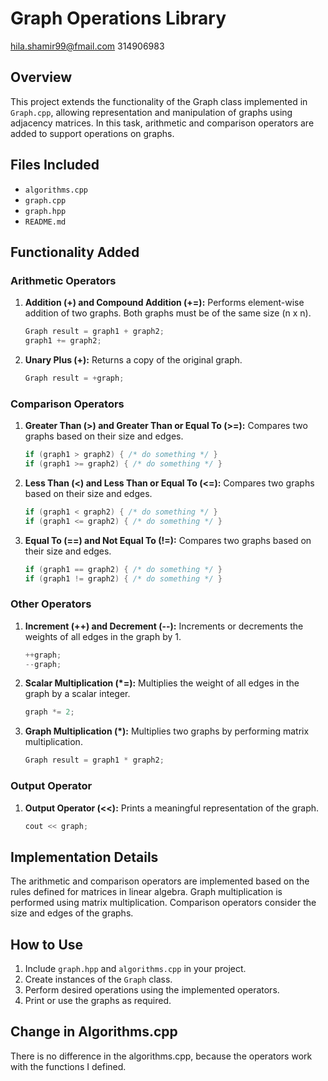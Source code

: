 # Graph Operations Library
hila.shamir99@fmail.com 314906983
## Overview
This project extends the functionality of the Graph class implemented in `Graph.cpp`, allowing representation and manipulation of graphs using adjacency matrices. In this task, arithmetic and comparison operators are added to support operations on graphs.

## Files Included
- `algorithms.cpp`
- `graph.cpp`
- `graph.hpp`
- `README.md`

## Functionality Added

### Arithmetic Operators
1. **Addition (+) and Compound Addition (+=):** Performs element-wise addition of two graphs. Both graphs must be of the same size (n x n).
    ```cpp
    Graph result = graph1 + graph2;
    graph1 += graph2;
    ```
2. **Unary Plus (+):** Returns a copy of the original graph.
    ```cpp
    Graph result = +graph;
    ```

### Comparison Operators
1. **Greater Than (>) and Greater Than or Equal To (>=):** Compares two graphs based on their size and edges.
    ```cpp
    if (graph1 > graph2) { /* do something */ }
    if (graph1 >= graph2) { /* do something */ }
    ```
2. **Less Than (<) and Less Than or Equal To (<=):** Compares two graphs based on their size and edges.
    ```cpp
    if (graph1 < graph2) { /* do something */ }
    if (graph1 <= graph2) { /* do something */ }
    ```
3. **Equal To (==) and Not Equal To (!=):** Compares two graphs based on their size and edges.
    ```cpp
    if (graph1 == graph2) { /* do something */ }
    if (graph1 != graph2) { /* do something */ }
    ```

### Other Operators
1. **Increment (++) and Decrement (--):** Increments or decrements the weights of all edges in the graph by 1.
    ```cpp
    ++graph;
    --graph;
    ```
2. **Scalar Multiplication (*=):** Multiplies the weight of all edges in the graph by a scalar integer.
    ```cpp
    graph *= 2;
    ```
3. **Graph Multiplication (*):** Multiplies two graphs by performing matrix multiplication.
    ```cpp
    Graph result = graph1 * graph2;
    ```

### Output Operator
1. **Output Operator (<<):** Prints a meaningful representation of the graph.
    ```cpp
    cout << graph;
    ```

## Implementation Details
The arithmetic and comparison operators are implemented based on the rules defined for matrices in linear algebra. Graph multiplication is performed using matrix multiplication. Comparison operators consider the size and edges of the graphs.

## How to Use
1. Include `graph.hpp` and `algorithms.cpp` in your project.
2. Create instances of the `Graph` class.
3. Perform desired operations using the implemented operators.
4. Print or use the graphs as required.
## Change in Algorithms.cpp
There is no difference in the algorithms.cpp, because the operators work with the functions I defined.
